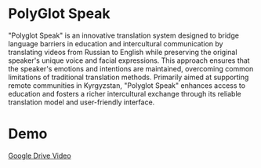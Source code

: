 # PolyGlot Speak
"Polyglot Speak" is an innovative translation system designed to bridge language barriers in education and intercultural communication by translating videos from Russian to English while preserving the original speaker's unique voice and facial expressions. This approach ensures that the speaker's emotions and intentions are maintained, overcoming common limitations of traditional translation methods. Primarily aimed at supporting remote communities in Kyrgyzstan, "Polyglot Speak" enhances access to education and fosters a richer intercultural exchange through its reliable translation model and user-friendly interface.
# Demo
[Google Drive Video](https://drive.google.com/file/d/1IjpMTz0mpn2GwcQhtL0wzikH7LbW5rlF/view?usp=drive_link)
